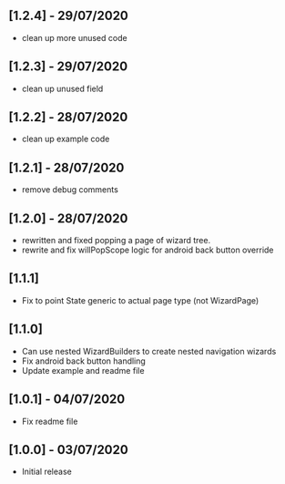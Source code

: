 ## [1.2.4] - 29/07/2020

* clean up more unused code

## [1.2.3] - 29/07/2020

* clean up unused field

## [1.2.2] - 28/07/2020

* clean up example code

## [1.2.1] - 28/07/2020

* remove debug comments

## [1.2.0] - 28/07/2020

* rewritten and fixed popping a page of wizard tree.
* rewrite and fix willPopScope logic for android back button override

## [1.1.1]

* Fix to point State generic to actual page type (not WizardPage)

## [1.1.0]

* Can use nested WizardBuilders to create nested navigation wizards
* Fix android back button handling
* Update example and readme file

## [1.0.1] - 04/07/2020

* Fix readme file

## [1.0.0] - 03/07/2020

* Initial release